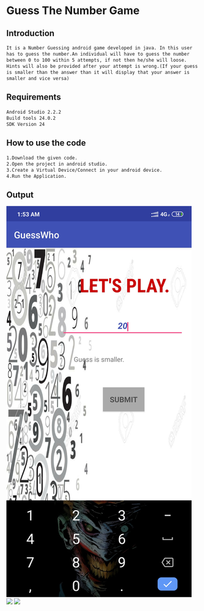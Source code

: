 # Guess The Number Game

## Introduction
```
It is a Number Guessing android game developed in java. In this user has to guess the number.An individual will have to guess the number between 0 to 100 within 5 attempts, if not then he/she will loose.
Hints will also be provided after your attempt is wrong.(If your guess is smaller than the answer than it will display that your answer is smaller and vice versa)
```

## Requirements
```
Android Studio 2.2.2
Build tools 24.0.2
SDK Version 24
```

## How to use the code
```
1.Download the given code.
2.Open the project in android studio.
3.Create a Virtual Device/Connect in your android device.
4.Run the Application.
```
## Output

![](images/image1.jpg) ![](images/image2.jpg=16X9) ![](images/image3.jpg=16x9)

